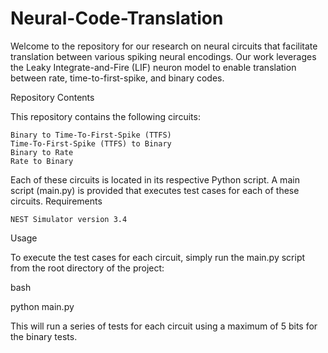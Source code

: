 # Neural-Code-Translation

Welcome to the repository for our research on neural circuits that facilitate translation between various spiking neural encodings. Our work leverages the Leaky Integrate-and-Fire (LIF) neuron model to enable translation between rate, time-to-first-spike, and binary codes.


Repository Contents

This repository contains the following circuits:

    Binary to Time-To-First-Spike (TTFS)
    Time-To-First-Spike (TTFS) to Binary
    Binary to Rate
    Rate to Binary

Each of these circuits is located in its respective Python script. A main script (main.py) is provided that executes test cases for each of these circuits.
Requirements

    NEST Simulator version 3.4

Usage

To execute the test cases for each circuit, simply run the main.py script from the root directory of the project:

bash

python main.py

This will run a series of tests for each circuit using a maximum of 5 bits for the binary tests.

